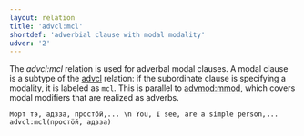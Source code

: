 ```yaml
---
layout: relation
title: 'advcl:mcl'
shortdef: 'adverbial clause with modal modality'
udver: '2'
---
```


The _advcl:mcl_ relation is used for adverbal modal clauses.
A modal clause is a subtype of the [advcl]() relation: if the subordinate clause is specifying a modality, it is labeled as `mcl`.
This is parallel to [advmod:mmod](), which covers modal modifiers that are realized as adverbs.

~~~ sdparse
Морт тэ, адзза, простӧй,... \n You, I see, are a simple person,...
advcl:mcl(простӧй, адзза)

~~~

<!-- Interlanguage links updated Po 6. listopadu 2023, 21:42:19 CET -->
